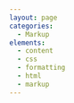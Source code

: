 ```yaml
---
layout: page
categories:
  - Markup
elements:
  - content
  - css
  - formatting
  - html
  - markup  
---
```


<style>

/* Center the specific page title with a class */
.page-title {
    text-align: center; /* Centers the title */
    font-style: normal; /* Removes the italic style */
}


</style>

<object data="../assets/CV_anglais.pdf" width="1000" height="1000" type='application/pdf'></object>
